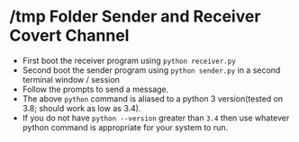 # /tmp Folder Sender and Receiver Covert Channel

* First boot the receiver program using `python receiver.py`
* Second boot the sender program using `python sender.py` in a second terminal window / session
* Follow the prompts to send a message.
* The above `python` command is aliased to a python 3 version(tested on 3.8; should work as low as 3.4).
* If you do not have `python --version` greater than `3.4` then use whatever python command is appropriate for your system to run.